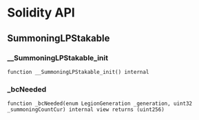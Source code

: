 # Solidity API

## SummoningLPStakable

### __SummoningLPStakable_init

```solidity
function __SummoningLPStakable_init() internal
```

### _bcNeeded

```solidity
function _bcNeeded(enum LegionGeneration _generation, uint32 _summoningCountCur) internal view returns (uint256)
```

